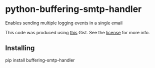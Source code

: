 python-buffering-smtp-handler
=============================

Enables sending multiple logging events in a single email

This code was produced using [this](https://gist.github.com/anonymous/1379446) Gist. See the [license](./LICENSE) for more info.

Installing
----------

  pip install buffering-smtp-handler

